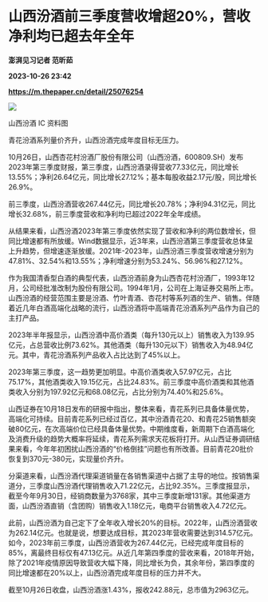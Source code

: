 # 山西汾酒前三季度营收增超20%，营收净利均已超去年全年
**澎湃见习记者 范昕茹**

**2023-10-26 23:42**

**https://m.thepaper.cn/detail/25076254**

![](https://imagecloud.thepaper.cn/thepaper/image/275/794/193.jpg)

山西汾酒 IC 资料图

青花汾酒系列量价齐升，山西汾酒完成年度目标无压力。

10月26日，山西杏花村汾酒厂股份有限公司（山西汾酒，600809.SH）发布2023年第三季度财报，第三季度，山西汾酒录得营收77.33亿元，同比增长13.55%；净利26.64亿元，同比增长27.12%；基本每股收益2.17元/股，同比增长26.9%。

前三季度，山西汾酒营收267.44亿元，同比增长20.78%；净利94.31亿元，同比增长32.68%，前三季度营收和净利均已超过2022年全年成绩。

从结果来看，山西汾酒2023年第三季度依然实现了营收和净利的两位数增长，但同比增速都有所放缓。Wind数据显示，近3年来，山西汾酒第三季度营收总体呈上升趋势，但增速逐渐放缓。2021年-2023年，山西汾酒三季度营收增速分别为47.81%、32.54%和13.55%；净利增速分别为53.24%、56.96%和27.12%。

作为我国清香型白酒的典型代表，山西汾酒前身为山西杏花村汾酒厂，1993年12月，公司经批准改制为股份有限公司。1994年1月，公司在上海证券交易所上市。山西汾酒的经营范围主要是汾酒、竹叶青酒、杏花村等系列酒的生产、销售。伴随着近几年白酒高端化战略的流行，山西汾酒将中高端青花汾酒系列产品作为自己的主打产品。

2023年半年报显示，山西汾酒中高价酒类（每升130元以上）销售收入为139.95亿元，占总营收比例73.62%。其他酒类（每升130元以下）销售收入为48.94亿元。其中，青花汾酒系列产品收入占比达到了45%以上。

2023年第三季度，这一趋势更加明显。中高价酒类收入57.97亿元，占比75.17%，其他酒类收入19.15亿元，占比24.83%。前三季度中高价酒类和其他酒类收入分别为197.92亿元和68.08亿元，占比分别为74.40%和25.6%。

山西证券在10月18日发布的研报中指出，整体来看，青花系列已具备体量优势，高端化可持续。目前青花系列已经过百亿，其中汾酒青花20、和青花25销售额突破80亿元，在次高端价位已经具备体量优势。中期维度看，新周期下白酒高端化及消费升级的趋势大概率将延续，青花系列需求天花板将打开。从山西证券调研结果来看，今年年初困扰山西汾酒的“价格倒挂”问题也有所改善。目前青花20批价恢复到370元-380元，实现量价齐升。

分渠道来看，山西汾酒代理渠道销量在各销售渠道中占据了主导的地位。按销售渠道分，三季度山西汾酒代理销售收入71.22亿元，占比92.35%。三季度报显示，截至今年9月30日，经销商数量为3768家，其中三季度新增131家。其他渠道方面，山西汾酒直销（含团购）销售收入1.18亿元，电商平台销售收入4.72亿元。

此前，山西汾酒为自己定下了全年收入增长20%的目标。2022年，山西汾酒营收为262.14亿元。也就是说，想要达成目标，其2023年营收需要达到314.57亿元。如今，2023年前三季度，山西汾酒营收为267.44亿元，已经完成年度目标的85%，离最终目标仅有47.13亿元。从近几年第四季度的营收来看，2018年开始，除了2021年疫情原因导致营收大幅下降，同比增长为负，其余年份，第四季度的同比增速都在20%以上，山西汾酒完成年度目标的压力并不大。

截至10月26日收盘，山西汾酒涨1.43%，报收242.88元，总市值为2963亿元。